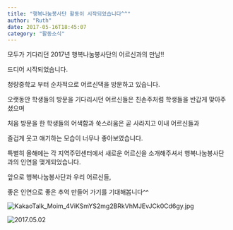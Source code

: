 ```yaml
---
title: "행복나눔봉사단 활동이 시작되었습니다^^"
author: "Ruth"
date: 2017-05-16T18:45:07
category: "활동소식"
---
```


모두가 기다리던 2017년 행복나눔봉사단의 어르신과의 만남!!

드디어 시작되었습니다.

청량중학교 부터 순차적으로 어르신댁을 방문하고 있습니다.

오랫동안 학생들의 방문을 기다리시던 어르신들은 친손주처럼 학생들을 반갑게 맞아주셨으며

처음 방문을 한 학생들의 어색함과 쑥스러움은 곧 사라지고 이내 어르신들과

즐겁게 웃고 얘기하는 모습이 너무나 좋아보였습니다.

특별히 올해에는 각 지역주민센터에서 새로운 어르신을 소개해주셔서 행복나눔봉사단과의 인연을 맺게되었습니다.

앞으로 행복나눔봉사단과 우리 어르신들,

좋은 인연으로 좋은 추억 만들어 가기를 기대해봅니다^^

![KakaoTalk_Moim_4ViKSmYS2mg2BRkVhMJEvJCk0Cd6gy.jpg](/files/attach/images/2318/543/033/de7a8521e39226b55b4955bfe24fe3db.jpg)

![2017.05.02](/files/attach/images/2318/543/033/b692fe6c04325e982a2992f634ca7675.jpg)
